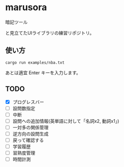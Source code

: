 # marusora

暗記ツール

と見立てたUIライブラリの練習リポジトリ。

## 使い方


```
cargo run examples/nba.txt
```

あとは適宜 Enter キーを入力します。

## TODO


* [x] プログレスバー
* [ ] 設問数指定
* [ ] 中断
* [ ] 設問への追加情報(英単語に対して「名詞x2, 動詞x1」)
* [ ] 一対多の関係管理
* [ ] 逆方向の設問生成
* [ ] 戻って確認する
* [ ] 学習履歴
* [ ] 習熟度管理
* [ ] 時間計測

